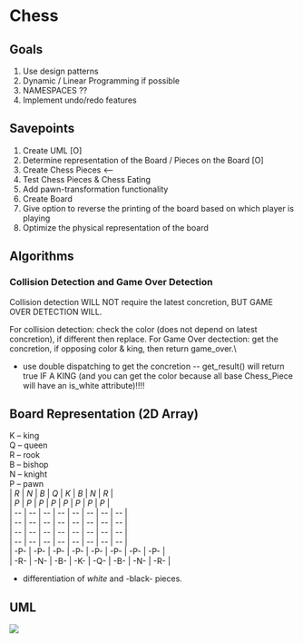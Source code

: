 # Chess

## Goals
1. Use design patterns
2. Dynamic / Linear Programming if possible
3. NAMESPACES ??
4. Implement undo/redo features 

## Savepoints
1. Create UML [O]
2. Determine representation of the Board / Pieces on the Board [O]
3. Create Chess Pieces  <--
4. Test Chess Pieces & Chess Eating
5. Add pawn-transformation functionality
6. Create Board 
7. Give option to reverse the printing of the board based on which player is playing
8. Optimize the physical representation of the board

## Algorithms
### Collision Detection and Game Over Detection
Collision detection WILL NOT require the latest concretion, BUT GAME OVER DETECTION WILL.

For collision detection: check the color (does not depend on latest concretion), if different then replace. 
For Game Over dectection: get the concretion, if opposing color & king, then return game_over.\
- use double dispatching to get the concretion -- get_result() will return true IF A KING (and you can get the color because all base Chess_Piece will have an is_white attribute)!!!!

## Board Representation (2D Array)
K – king <br>
Q – queen <br>
R – rook <br>
B – bishop <br>
N – knight <br>
P – pawn <br>
| *R* | *N* | *B* | *Q* | *K* | *B* | *N* | *R* | <br>
| *P* | *P* | *P* | *P* | *P* | *P* | *P* | *P* | <br>
|  -- |  -- |  -- |  -- |  -- |  -- |  -- |  -- | <br>
|  -- |  -- |  -- |  -- |  -- |  -- |  -- |  -- | <br>
|  -- |  -- |  -- |  -- |  -- |  -- |  -- |  -- | <br>
|  -- |  -- |  -- |  -- |  -- |  -- |  -- |  -- | <br>
| -P- | -P- | -P- | -P- | -P- | -P- | -P- | -P- | <br>
| -R- | -N- | -B- | -K- | -Q- | -B- | -N- | -R- | <br>

* differentiation of *white* and -black- pieces.


## UML
[![](https://mermaid.ink/img/pako:eNrtWm1v2zYQ_iuchgZqaqPfhcBAk2BDUQzrkmH7UBcCLdE2YVl0Kdq1lya_fXyRLFIkLasojAlTviThPXdH8R4eySOfgoSkKIiCJINFcY_hgsI1mOaA_7x6BR5QBhkmebHEm0K13i1RUcQfMUoQGI9J-f8tgTS1ATffxmPwEX7NPaIPOF9MfcI_KcyLOaHrWBNV6HeUwkOsOeed-TYxe6OQTjPKwx9bhNpRt7hYkk0r7IGQVSvoQ44XS-b45PgXmDBCD6XLDCar2CFu0ft7iRly69maf-ECc5nU_BWuUfz7DtGqVcErNTmg8e0WZylSCmUADIEeGVODcAVHEDnD7gTvwD2a4xxLptXku0VLuMOEwgy8BY-MbhO2Ff9IFVTUJoRhIA0XP5Xqks4GpZ6UQPz8DPZxBAr8D4qZ3npwtiYkI5RLZoRkejsfWN5fLnhkPFi15I3uNpTaSnkE9pX9EThUf77WNV90VUOC9ijZMhTOxLhGOs-vPHYjsCM41W3gIubdyXDazYz54dLMDnIr4Zn4bZ6S0NGdBWLxXgiaY65EB79IDmrocCWEKi5CagUmwwVTfY_XZIcKV69gkqANC3eRa64Y-OeKxops7llv0Q7nFucaTd0J53StU-91J7RkAu-UDCv_bVLUrT6QtVdkFWvyJVOi8GdSzJ0AbVx7zpQ6A_96xT-x8fsx_APnEVA49GbEFykdKNQrCsnN-yVzmHTo5ZAlPSd1KaWBeL0injoPXpJ5yqOXemWHupKvtDqwr1fsE2WGS3JP-PMyT3amK--kxYF1_dqvybrVJXmnPHqZV3aoK_dKqwP7esI-Ud4T41pwv-AeMSR7AN4CUbAEomApbCUrWUd2Fv6OZc4nT4muAoTeSpwbsRON4UYAInludXyxgRGHjDaM3BC2gdTC3YYSaba1S3I6eAhEUbHNmMmFRlqwysb6KI_BQog5G6hNJ0uzMfwt8v_v4NflcXnr8YA2HIpypu5p7EmgYEZY5AStcu6NRvSJjhL5wZUlNLPOKeOQbCjOmSsjFAxSp-DIHFcqEv03FgZbn1VFymqwnVXLK8_gJxIiNX2ZWLNy3VQXoGaGbUwc-_rKiJBcQ2LDy6fPnz7rEMuCPuQusbEuHU1eGVovJ61-TyD_Y7G6OhENdWX1niEKrUxmBkS77bTmRG3AsRMwBhOmO5gnKHRvJ1KSI886HPIgRGB_LM9H5t1ajSWbsivXIDRR4MqJG08s4LUr99xRJPNN8zbOXn2r60lj9U2EOoo3onC71wJV3xQbOCoPDJF2w2qLPaH3qMzKo29kXO66IB67XrVVucGMjle9PojHslfti6oVRfqttQPgMetTWsnKZ1TexDvmhvdKeQhpX0PqfV0whLQ3Ia0XwJlaph1rUzPsxpMM4yj_VU7yuWIBX-ZOvCOplWaSRrVSy6OVslapd6Kxfzwhm4lGRcX2E7-9nip12ihldVRfWRWJjgZmVhm3o4EvZ94xeL-gcQl2tnonnrkeAHXb3b5x2WiQpRUxUKYPlOGbSfn4C4F3s4KfBBJWbiVvbqqGycTe3xrSkw8Fawfvc74z5-kKHT0cW0wXx-UQAD9S-xi_obJ2EYyCNaJriNMgCuRUmAZsidZoGkT8zxTNIT_sT4OREulvMQWinDxcsKW7UifjXwTpNBAiPpjP3AXcMvJ4yJMgmsOsQKNgu0n54lEaOraiVHTpt_LZp_j1_C_opdSF?type=png)](https://mermaid.live/edit#pako:eNrtWm1v2zYQ_iuchgZqaqPfhcBAk2BDUQzrkmH7UBcCLdE2YVl0Kdq1lya_fXyRLFIkLasojAlTviThPXdH8R4eySOfgoSkKIiCJINFcY_hgsI1mOaA_7x6BR5QBhkmebHEm0K13i1RUcQfMUoQGI9J-f8tgTS1ATffxmPwEX7NPaIPOF9MfcI_KcyLOaHrWBNV6HeUwkOsOeed-TYxe6OQTjPKwx9bhNpRt7hYkk0r7IGQVSvoQ44XS-b45PgXmDBCD6XLDCar2CFu0ft7iRly69maf-ECc5nU_BWuUfz7DtGqVcErNTmg8e0WZylSCmUADIEeGVODcAVHEDnD7gTvwD2a4xxLptXku0VLuMOEwgy8BY-MbhO2Ff9IFVTUJoRhIA0XP5Xqks4GpZ6UQPz8DPZxBAr8D4qZ3npwtiYkI5RLZoRkejsfWN5fLnhkPFi15I3uNpTaSnkE9pX9EThUf77WNV90VUOC9ijZMhTOxLhGOs-vPHYjsCM41W3gIubdyXDazYz54dLMDnIr4Zn4bZ6S0NGdBWLxXgiaY65EB79IDmrocCWEKi5CagUmwwVTfY_XZIcKV69gkqANC3eRa64Y-OeKxops7llv0Q7nFucaTd0J53StU-91J7RkAu-UDCv_bVLUrT6QtVdkFWvyJVOi8GdSzJ0AbVx7zpQ6A_96xT-x8fsx_APnEVA49GbEFykdKNQrCsnN-yVzmHTo5ZAlPSd1KaWBeL0injoPXpJ5yqOXemWHupKvtDqwr1fsE2WGS3JP-PMyT3amK--kxYF1_dqvybrVJXmnPHqZV3aoK_dKqwP7esI-Ud4T41pwv-AeMSR7AN4CUbAEomApbCUrWUd2Fv6OZc4nT4muAoTeSpwbsRON4UYAInludXyxgRGHjDaM3BC2gdTC3YYSaba1S3I6eAhEUbHNmMmFRlqwysb6KI_BQog5G6hNJ0uzMfwt8v_v4NflcXnr8YA2HIpypu5p7EmgYEZY5AStcu6NRvSJjhL5wZUlNLPOKeOQbCjOmSsjFAxSp-DIHFcqEv03FgZbn1VFymqwnVXLK8_gJxIiNX2ZWLNy3VQXoGaGbUwc-_rKiJBcQ2LDy6fPnz7rEMuCPuQusbEuHU1eGVovJ61-TyD_Y7G6OhENdWX1niEKrUxmBkS77bTmRG3AsRMwBhOmO5gnKHRvJ1KSI886HPIgRGB_LM9H5t1ajSWbsivXIDRR4MqJG08s4LUr99xRJPNN8zbOXn2r60lj9U2EOoo3onC71wJV3xQbOCoPDJF2w2qLPaH3qMzKo29kXO66IB67XrVVucGMjle9PojHslfti6oVRfqttQPgMetTWsnKZ1TexDvmhvdKeQhpX0PqfV0whLQ3Ia0XwJlaph1rUzPsxpMM4yj_VU7yuWIBX-ZOvCOplWaSRrVSy6OVslapd6Kxfzwhm4lGRcX2E7-9nip12ihldVRfWRWJjgZmVhm3o4EvZ94xeL-gcQl2tnonnrkeAHXb3b5x2WiQpRUxUKYPlOGbSfn4C4F3s4KfBBJWbiVvbqqGycTe3xrSkw8Fawfvc74z5-kKHT0cW0wXx-UQAD9S-xi_obJ2EYyCNaJriNMgCuRUmAZsidZoGkT8zxTNIT_sT4OREulvMQWinDxcsKW7UifjXwTpNBAiPpjP3AXcMvJ4yJMgmsOsQKNgu0n54lEaOraiVHTpt_LZp_j1_C_opdSF)
